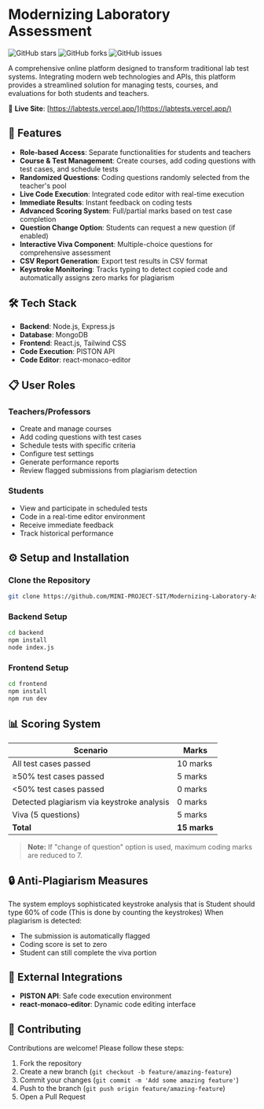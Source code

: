 # Modernizing Laboratory Assessment

![GitHub stars](https://img.shields.io/github/stars/MINI-PROJECT-SIT/Modernizing-Laboratory-Assessment?style=flat-square)
![GitHub forks](https://img.shields.io/github/forks/MINI-PROJECT-SIT/Modernizing-Laboratory-Assessment?style=flat-square)
![GitHub issues](https://img.shields.io/github/issues/MINI-PROJECT-SIT/Modernizing-Laboratory-Assessment?style=flat-square)

A comprehensive online platform designed to transform traditional lab test systems. Integrating modern web technologies and APIs, this platform provides a streamlined solution for managing tests, courses, and evaluations for both students and teachers.

🔗 **Live Site**: [https://labtests.vercel.app/](https://labtests.vercel.app/)

## 🚀 Features

- **Role-based Access**: Separate functionalities for students and teachers
- **Course & Test Management**: Create courses, add coding questions with test cases, and schedule tests
- **Randomized Questions**: Coding questions randomly selected from the teacher's pool
- **Live Code Execution**: Integrated code editor with real-time execution
- **Immediate Results**: Instant feedback on coding tests
- **Advanced Scoring System**: Full/partial marks based on test case completion
- **Question Change Option**: Students can request a new question (if enabled)
- **Interactive Viva Component**: Multiple-choice questions for comprehensive assessment
- **CSV Report Generation**: Export test results in CSV format
- **Keystroke Monitoring**: Tracks typing to detect copied code and automatically assigns zero marks for plagiarism

## 🛠️ Tech Stack

- **Backend**: Node.js, Express.js
- **Database**: MongoDB
- **Frontend**: React.js, Tailwind CSS
- **Code Execution**: PISTON API
- **Code Editor**: react-monaco-editor

## 📋 User Roles

### Teachers/Professors

- Create and manage courses
- Add coding questions with test cases
- Schedule tests with specific criteria
- Configure test settings
- Generate performance reports
- Review flagged submissions from plagiarism detection

### Students

- View and participate in scheduled tests
- Code in a real-time editor environment
- Receive immediate feedback
- Track historical performance

## ⚙️ Setup and Installation

### Clone the Repository

```bash
git clone https://github.com/MINI-PROJECT-SIT/Modernizing-Laboratory-Assessment.git
```

### Backend Setup

```bash
cd backend
npm install
node index.js
```

### Frontend Setup

```bash
cd frontend
npm install
npm run dev
```

## 📊 Scoring System

| Scenario                                   | Marks        |
| ------------------------------------------ | ------------ |
| All test cases passed                      | 10 marks     |
| ≥50% test cases passed                     | 5 marks      |
| <50% test cases passed                     | 0 marks      |
| Detected plagiarism via keystroke analysis | 0 marks      |
| Viva (5 questions)                         | 5 marks      |
| **Total**                                  | **15 marks** |

> **Note:** If "change of question" option is used, maximum coding marks are reduced to 7.

## 🔒 Anti-Plagiarism Measures

The system employs sophisticated keystroke analysis that is Student should type 60% of code (This is done by counting the keystrokes)
When plagiarism is detected:

- The submission is automatically flagged
- Coding score is set to zero
- Student can still complete the viva portion

## 🔌 External Integrations

- **PISTON API**: Safe code execution environment
- **react-monaco-editor**: Dynamic code editing interface

## 🤝 Contributing

Contributions are welcome! Please follow these steps:

1. Fork the repository
2. Create a new branch (`git checkout -b feature/amazing-feature`)
3. Commit your changes (`git commit -m 'Add some amazing feature'`)
4. Push to the branch (`git push origin feature/amazing-feature`)
5. Open a Pull Request
